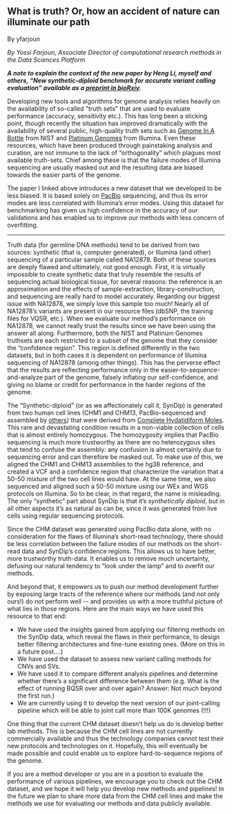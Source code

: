 ## What is truth? Or, how an accident of nature can illuminate our path

By yfarjoun

<p><em>By Yossi Farjoun, Associate Director of computational research methods in the Data Sciences Platform</em></p>

<p><strong><em>A note to explain the context of the new paper by Heng Li, myself and others, “New synthetic-diploid benchmark for accurate variant calling evaluation” available as a <a rel="nofollow" href="https://www.biorxiv.org/content/early/2017/11/22/223297">preprint in bioRxiv</a>.</em></strong></p>

<p>Developing new tools and algorithms for genome analysis relies heavily on the availability of so-called "truth sets" that are used to evaluate performance (accuracy, sensitivity etc.). This has long been a sticking point, though recently the situation has improved dramatically with the availability of several public, high-quality truth sets such as <a rel="nofollow" href="http://jimb.stanford.edu/giab/">Genome In A Bottle</a> from NIST and <a rel="nofollow" href="https://www.illumina.com/platinumgenomes.html">Platinum Genomes</a> from Illumina. Even these resources, which have been produced through painstaking analysis and curation, are not immune to the lack of “orthogonality” which plagues most available truth-sets. Chief among these is that the failure modes of Illumina sequencing are usually masked out and the resulting data are biased towards the easier parts of the genome.</p>

<p>The paper I linked above introduces a new dataset that we developed to be less biased. It is based solely on <a rel="nofollow" href="http://www.pacb.com/">PacBio</a> sequencing, and thus its error modes are less correlated with Illumina’s error modes. Using this dataset for benchmarking has given us high confidence in the accuracy of our validations and has enabled us to improve our methods with less concern of overfitting.</p>

<hr></hr><p>Truth data (for germline DNA methods) tend to be derived from two sources: synthetic (that is, computer generated), or Illumina (and other) sequencing of a particular sample called NA12878. Both of these sources are deeply flawed and ultimately, not good enough. First, it is virtually impossible to create synthetic data that truly resemble the results of sequencing actual biological tissue, for several reasons: the reference is an approximation and the effects of sample-extraction, library-construction, and sequencing are really hard to model accurately. Regarding our biggest issue with NA12878, we simply love this sample too much! Nearly all of NA12878’s variants are present in our resource files (dbSNP, the training files for VQSR, etc.). When we evaluate our method’s performance on NA12878, we cannot really trust the results since we have been using the answer all along. Furthermore, both the NIST and Platinum Genomes truthsets are each restricted to a subset of the genome that they consider the “confidence region”. This region is defined differently in the two datasets, but in both cases it is dependent on performance of Illumina sequencing of NA12878 (among other things). This has the perverse effect that the results are reflecting performance only in the easier-to-sequence-and-analyze part of the genome, falsely inflating our self-confidence, and giving no blame or credit for performance in the harder regions of the genome.</p>

<p>The “Synthetic-diploid” (or as we affectionately call it, SynDip) is generated from two human cell lines (CHM1 and CHM13, PacBio-sequenced and assembled by <a rel="nofollow" href="https://www.ncbi.nlm.nih.gov/pubmed/27895111">others</a>) that were derived from <a rel="nofollow" href="https://en.wikipedia.org/wiki/Molar_pregnancy">Complete Hydatidiform Moles</a>. This rare and devastating condition results in a non-viable collection of cells that is almost entirely homozygous. The homozygosity implies that PacBio sequencing is much more trustworthy as there are no heterozygous sites that tend to confuse the assembly: any confusion is almost certainly due to sequencing error and can therefore be masked out. To make use of this, we aligned the CHM1 and CHM13 assemblies to the hg38 reference, and created a VCF and a confidence region that characterize the variation that a 50-50 mixture of the two cell lines would have. At the same time, we also sequenced and aligned such a 50-50 mixture using our WEx and WGS protocols on Illumina. So to be clear, in that regard, the name is misleading. The only “synthetic” part about SynDip is that it’s <em>synthetically diploid</em>, but in all other aspects it’s as natural as can be, since it was generated from live cells using regular sequencing protocols.</p>

<p>Since the CHM dataset was generated using PacBio data alone, with no consideration for the flaws of Illumina’s short-read technology, there should be less correlation between the failure modes of our methods on the short-read data and SynDip’s confidence regions. This allows us to have better, more trustworthy truth-data. It enables us to remove much uncertainty, defusing our natural tendency to “look under the lamp” and to overfit our methods.</p>

<p>And beyond that, it empowers us to push our method development further by exposing large tracts of the reference where our methods (and not only ours!) do not perform well -- and provides us with a more truthful picture of what lies in those regions. Here are the main ways we have used this resource to that end:</p>

<ul><li>We have used the insights gained from applying our filtering methods on the SynDip data, which reveal the flaws in their performance, to design better filtering architectures and fine-tune existing ones. (More on this in a future post….)</li>
<li>We have used the dataset to assess new variant calling methods for CNVs and SVs.</li>
<li>We have used it to compare different analysis pipelines and determine whether there’s a significant difference between them (e.g. What is the effect of running BQSR over and over again? Answer: Not much beyond the first run.)</li>
<li>We are currently using it to develop the next version of our joint-calling pipeline which will be able to joint call more than 100K genomes (!!!)</li>
</ul><p>One thing that the current CHM dataset doesn’t help us do is develop better lab methods. This is because the CHM cell lines are not currently commercially available and thus the technology companies cannot test their new protocols and technologies on it. Hopefully, this will eventually be made possible and could enable us to explore hard-to-sequence regions of the genome.</p>

<p>If you are a method developer or you are in a position to evaluate the performance of various pipelines, we encourage you to check out the CHM dataset, and we hope it will help you develop new methods and pipelines! In the future we plan to share more data from the CHM cell lines and make the methods we use for evaluating our methods and data publicly available.</p>
